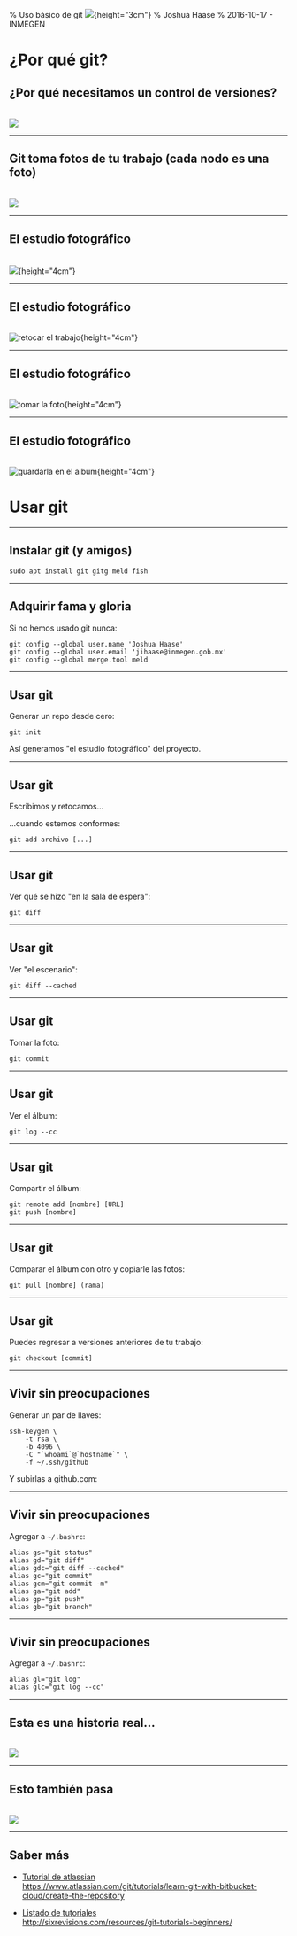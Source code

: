 % Uso básico de git ![](http://www.unixstickers.com/image/cache/data/stickers/git/git.sh-600x600.png){height="3cm"}
% Joshua Haase
% 2016-10-17 - INMEGEN

# ¿Por qué git?

## ¿Por qué necesitamos un control de versiones?

\
![](http://funnypicture.org/wallpaper/2015/04/funny-black-cat-pictures-2-background-wallpaper.jpg)

---

## Git toma fotos de tu trabajo (cada nodo es una foto)

\
![](arbol-git.png )

---

## El estudio fotográfico

\
![](staging-area1.png ){height="4cm"}

---

## El estudio fotográfico

\
![retocar el trabajo](staging-area2.png ){height="4cm"}

----

## El estudio fotográfico

\
![tomar la foto](staging-area3.png ){height="4cm"}

----

## El estudio fotográfico

\
![guardarla en el album](staging-area4.png ){height="4cm"}

# Usar git

---

## Instalar git (y amigos)

```
sudo apt install git gitg meld fish
```

---

## Adquirir fama y gloria

Si no hemos usado git nunca:

```
git config --global user.name 'Joshua Haase'
git config --global user.email 'jihaase@inmegen.gob.mx'
git config --global merge.tool meld
```

---
 ## Usar git
Generar un repo desde cero:

```
git init
```

Así generamos "el estudio fotográfico" del proyecto.

---

## Usar git

Escribimos y retocamos...

...cuando estemos conformes:

```
git add archivo [...]
```

---

## Usar git

Ver qué se hizo "en la sala de espera":

```
git diff
```

---

## Usar git

Ver "el escenario":

```
git diff --cached
```

---

## Usar git

Tomar la foto:

```
git commit
```

---

## Usar git

Ver el álbum:

```
git log --cc
```

---

## Usar git

Compartir el álbum:

```
git remote add [nombre] [URL]
git push [nombre]
```

---

## Usar git

Comparar el álbum con otro y copiarle las fotos:

```
git pull [nombre] (rama)
```

---

## Usar git

Puedes regresar a versiones anteriores de tu trabajo:

```
git checkout [commit]
```

---

## Vivir sin preocupaciones

Generar un par de llaves:

```
ssh-keygen \
	-t rsa \
	-b 4096 \
	-C "`whoami`@`hostname`" \
	-f ~/.ssh/github
```

Y subirlas a github.com:

---

## Vivir sin preocupaciones

Agregar a `~/.bashrc`:

```
alias gs="git status"
alias gd="git diff"
alias gdc="git diff --cached"
alias gc="git commit"
alias gcm="git commit -m"
alias ga="git add"
alias gp="git push"
alias gb="git branch"
```

---
## Vivir sin preocupaciones

Agregar a `~/.bashrc`:

```
alias gl="git log"
alias glc="git log --cc"
```

---

## Esta es una historia real...

\
![](codigo1.jpg)

---

## Esto también pasa

\
![](codigo2.jpg)

---

## Saber más

- [Tutorial de atlassian](https://www.atlassian.com/git/tutorials/learn-git-with-bitbucket-cloud/create-the-repository ) \
    <https://www.atlassian.com/git/tutorials/learn-git-with-bitbucket-cloud/create-the-repository>

- [Listado de tutoriales](http://sixrevisions.com/resources/git-tutorials-beginners/ ) \
    <http://sixrevisions.com/resources/git-tutorials-beginners/>
